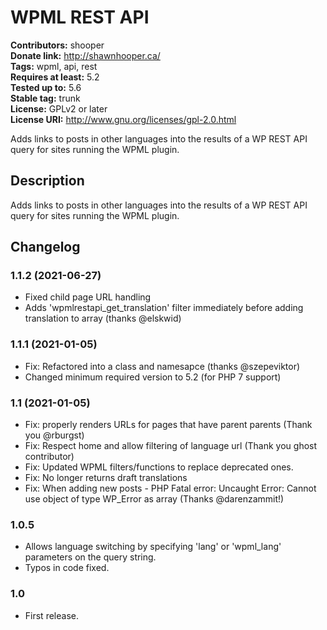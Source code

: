 # WPML REST API #
**Contributors:** shooper  
**Donate link:** http://shawnhooper.ca/  
**Tags:** wpml, api, rest  
**Requires at least:** 5.2  
**Tested up to:** 5.6  
**Stable tag:** trunk  
**License:** GPLv2 or later  
**License URI:** http://www.gnu.org/licenses/gpl-2.0.html  

Adds links to posts in other languages into the results of a WP REST API query for sites running the WPML plugin.

## Description ##

Adds links to posts in other languages into the results of a WP REST API query for sites running the WPML plugin.

## Changelog ##

### 1.1.2 (2021-06-27) ###
* Fixed child page URL handling
* Adds 'wpmlrestapi_get_translation' filter immediately before adding translation to array (thanks @elskwid)

### 1.1.1 (2021-01-05) ###
* Fix: Refactored into a class and namesapce (thanks @szepeviktor)
* Changed minimum required version to 5.2 (for PHP 7 support)

### 1.1 (2021-01-05) ###
* Fix: properly renders URLs for pages that have parent parents (Thank you @rburgst)
* Fix: Respect home and allow filtering of language url (Thank you ghost contributor)
* Fix: Updated WPML filters/functions to replace deprecated ones.
* Fix: No longer returns draft translations
* Fix: When adding new posts - PHP Fatal error:  Uncaught Error: Cannot use object of type WP_Error as array (Thanks @darenzammit!)

### 1.0.5 ###
* Allows language switching by specifying 'lang' or 'wpml_lang' parameters on the query string.
* Typos in code fixed.

### 1.0 ###
* First release.

